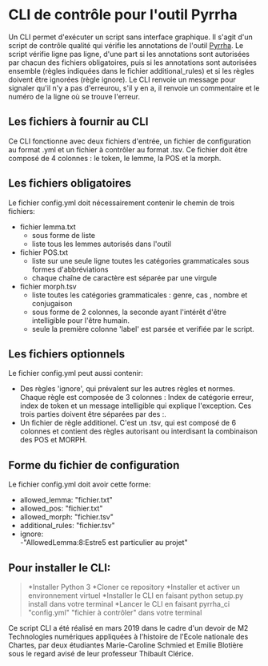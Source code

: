 # CLI de contrôle pour l'outil Pyrrha

Un CLI permet d'exécuter un script sans interface graphique.
Il s'agit d'un script de contrôle qualité qui vérifie les annotations de l'outil [Pyrrha](https://github.com/hipster-philology/pyrrha). Le script vérifie ligne pas ligne, d'une part si les annotations sont autorisées par chacun des fichiers obligatoires, puis si les annotations sont autorisées ensemble (règles indiquées dans le fichier additional_rules) et si les règles doivent être ignorées (règle ignore). Le CLI renvoie un message pour signaler qu'il n'y a pas d'erreurou, s'il y en a, il renvoie un commentaire et le numéro de la ligne où se trouve l'erreur.


## Les fichiers à fournir au CLI

Ce CLI fonctionne avec deux fichiers d'entrée, un fichier de configuration au format .yml et un fichier à contrôler au format .tsv. Ce fichier doit être composé de 4 colonnes : le token, le lemme, la POS et la morph.

## Les fichiers obligatoires

Le fichier config.yml doit nécessairement contenir le chemin de trois fichiers: 

* fichier lemma.txt
  * sous forme de liste
  * liste tous les lemmes autorisés dans l'outil
* fichier POS.txt
  * liste sur une seule ligne toutes les catégories grammaticales sous formes d'abbréviations
  * chaque chaîne de caractère est séparée par une virgule
* fichier morph.tsv
  * liste toutes les catégories grammaticales  : genre, cas , nombre et conjugaison
  * sous forme de 2 colonnes, la seconde ayant l'intérêt d'être intelligible pour l'être humain.
  * seule la première colonne 'label' est parsée et verifiée par le script.

## Les fichiers optionnels

Le fichier config.yml peut aussi contenir:

- Des règles 'ignore', qui prévalent sur les autres règles et normes. Chaque règle est composée de 3 colonnes : Index de catégorie erreur, index de token et un message intelligible qui explique l'exception. Ces trois parties doivent être séparées par des :. 
- Un fichier de règle additionel. C'est un .tsv, qui est composé de 6 colonnes et contient des règles autorisant ou interdisant la combinaison des POS et MORPH.

## Forme du fichier de configuration

Le fichier config.yml doit avoir cette forme:

* allowed_lemma: "fichier.txt"
* allowed_pos: "fichier.txt"
* allowed_morph: "fichier.tsv"
* additional_rules: "fichier.tsv"
* ignore:\
  -"AllowedLemma:8:Estre5 est particulier au projet"


## Pour installer le CLI:

>*Installer Python 3
>*Cloner ce repository
>*Installer et activer un environnement virtuel
>*Installer le CLI en faisant python setup.py install dans votre terminal
>*Lancer le CLI en faisant pyrrha_ci  "config.yml" "fichier à contrôler" dans votre terminal

Ce script CLI a été réalisé en mars 2019 dans le cadre d'un devoir de M2 Technologies numériques appliquées à l'histoire de l'Ecole nationale des Chartes, par deux étudiantes Marie-Caroline Schmied et Emilie Blotière sous le regard avisé de leur professeur Thibault Clérice.



